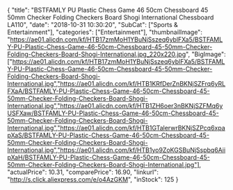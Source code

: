 {
	"title": "BSTFAMLY PU Plastic Chess Game 46 50cm Chessboard 45 50mm Checker Folding Checkers Board Shogi International Chessboard LA110",
	"date": "2018-10-31 10:30:20",
	"SubCat": ["Sports & Entertainment"],
	"categories": ["Entertainment"],
	"thumbnailImage": "https://ae01.alicdn.com/kf/HTB17zmMoH1YBuNjSszeq6yblFXa5/BSTFAMLY-PU-Plastic-Chess-Game-46-50cm-Chessboard-45-50mm-Checker-Folding-Checkers-Board-Shogi-International.jpg_220x220.jpg",
	"BigImage": ["https://ae01.alicdn.com/kf/HTB17zmMoH1YBuNjSszeq6yblFXa5/BSTFAMLY-PU-Plastic-Chess-Game-46-50cm-Chessboard-45-50mm-Checker-Folding-Checkers-Board-Shogi-International.jpg","https://ae01.alicdn.com/kf/HTB1KRfDerZnBKNjSZFrq6yRLFXaA/BSTFAMLY-PU-Plastic-Chess-Game-46-50cm-Chessboard-45-50mm-Checker-Folding-Checkers-Board-Shogi-International.jpg","https://ae01.alicdn.com/kf/HTB1ZH6oer3nBKNjSZFMq6yUSFXaw/BSTFAMLY-PU-Plastic-Chess-Game-46-50cm-Chessboard-45-50mm-Checker-Folding-Checkers-Board-Shogi-International.jpg","https://ae01.alicdn.com/kf/HTB1GTalerwrBKNjSZPcq6xpapXaS/BSTFAMLY-PU-Plastic-Chess-Game-46-50cm-Chessboard-45-50mm-Checker-Folding-Checkers-Board-Shogi-International.jpg","https://ae01.alicdn.com/kf/HTB1yo9ZoKGSBuNjSspbq6AiipXaH/BSTFAMLY-PU-Plastic-Chess-Game-46-50cm-Chessboard-45-50mm-Checker-Folding-Checkers-Board-Shogi-International.jpg"],
	"actualPrice": 10.31,
	"comparePrice": 16.90,
	"linkurl": "http://s.click.aliexpress.com/e/o4AzGKM",
	"inStock": 125
}

